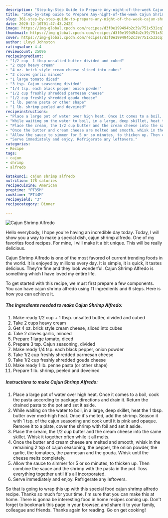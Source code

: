 ```yaml
---
description: "Step-by-Step Guide to Prepare Any-night-of-the-week Cajun Shrimp Alfredo"
title: "Step-by-Step Guide to Prepare Any-night-of-the-week Cajun Shrimp Alfredo"
slug: 361-step-by-step-guide-to-prepare-any-night-of-the-week-cajun-shrimp-alfredo
date: 2020-12-10T01:47:43.242Z
image: https://img-global.cpcdn.com/recipes/d3f0e199494b2c39/751x532cq70/cajun-shrimp-alfredo-recipe-main-photo.jpg
thumbnail: https://img-global.cpcdn.com/recipes/d3f0e199494b2c39/751x532cq70/cajun-shrimp-alfredo-recipe-main-photo.jpg
cover: https://img-global.cpcdn.com/recipes/d3f0e199494b2c39/751x532cq70/cajun-shrimp-alfredo-recipe-main-photo.jpg
author: Lloyd Johnston
ratingvalue: 4.4
reviewcount: 25096
recipeingredient:
- "1/2 cup  1 tbsp unsalted butter divided and cubed"
- "2 cups heavy cream"
- "4 oz. brick style cream cheese sliced into cubes"
- "2 cloves garlic minced"
- "1 large tomato diced"
- "3 tsp. Cajun seasoning divided"
- "1/4 tsp. each black pepper onion powder"
- "1/2 cup freshly shredded parmesan cheese"
- "1/2 cup freshly shredded gouda cheese"
- "1 lb. penne pasta or other shape"
- "1 lb. shrimp peeled and deveined"
recipeinstructions:
- "Place a large pot of water over high heat. Once it comes to a boil, cook the pasta according to package directions and drain it. Return the drained pasta to the pot and set it aside."
- "While waiting on the water to boil, in a large, deep skillet, heat the 1 tbsp. butter over med-high heat. Once it&#39;s melted, add the shrimp. Season it with 1 tsp. of the cajun seasoning and cook until it is pink and opaque. Remove it to a plate, cover the shrimp with foil and set it aside."
- "Place the cream, the 1/2 cup butter and the cream cheese into the same skillet. Whisk it together often while it all melts."
- "Once the butter and cream cheese are melted and smooth, whisk in the remaining 2 tsp of cajun seasoning, the pepper, the onion powder, the garlic, the tomatoes, the parmesan and the gouda. Whisk until the cheese melts completely."
- "Allow the sauce to simmer for 5 or so minutes, to thicken up. Then combine the sauce and the shrimp with the pasta in the pot. Toss everything together until it&#39;s all incorporated."
- "Serve immediately and enjoy. Refrigerate any leftovers."
categories:
- Recipe
tags:
- cajun
- shrimp
- alfredo

katakunci: cajun shrimp alfredo 
nutrition: 178 calories
recipecuisine: American
preptime: "PT35M"
cooktime: "PT44M"
recipeyield: "3"
recipecategory: Dinner

---
```



![Cajun Shrimp Alfredo](https://img-global.cpcdn.com/recipes/d3f0e199494b2c39/751x532cq70/cajun-shrimp-alfredo-recipe-main-photo.jpg)

Hello everybody, I hope you're having an incredible day today. Today, I will show you a way to make a special dish, cajun shrimp alfredo. One of my favorites food recipes. For mine, I will make it a bit unique. This will be really delicious.

Cajun Shrimp Alfredo is one of the most favored of current trending foods in the world. It is enjoyed by millions every day. It is simple, it is quick, it tastes delicious. They're fine and they look wonderful. Cajun Shrimp Alfredo is something which I have loved my entire life.




To get started with this recipe, we must first prepare a few components. You can have cajun shrimp alfredo using 11 ingredients and 6 steps. Here is how you can achieve it.

<!--inarticleads1-->

##### The ingredients needed to make Cajun Shrimp Alfredo:

1. Make ready 1/2 cup + 1 tbsp. unsalted butter, divided and cubed
1. Take 2 cups heavy cream
1. Get 4 oz. brick style cream cheese, sliced into cubes
1. Take 2 cloves garlic, minced
1. Prepare 1 large tomato, diced
1. Prepare 3 tsp. Cajun seasoning, divided
1. Make ready 1/4 tsp. each black pepper, onion powder
1. Take 1/2 cup freshly shredded parmesan cheese
1. Take 1/2 cup freshly shredded gouda cheese
1. Make ready 1 lb. penne pasta (or other shape)
1. Prepare 1 lb. shrimp, peeled and deveined




<!--inarticleads2-->

##### Instructions to make Cajun Shrimp Alfredo:

1. Place a large pot of water over high heat. Once it comes to a boil, cook the pasta according to package directions and drain it. Return the drained pasta to the pot and set it aside.
1. While waiting on the water to boil, in a large, deep skillet, heat the 1 tbsp. butter over med-high heat. Once it&#39;s melted, add the shrimp. Season it with 1 tsp. of the cajun seasoning and cook until it is pink and opaque. Remove it to a plate, cover the shrimp with foil and set it aside.
1. Place the cream, the 1/2 cup butter and the cream cheese into the same skillet. Whisk it together often while it all melts.
1. Once the butter and cream cheese are melted and smooth, whisk in the remaining 2 tsp of cajun seasoning, the pepper, the onion powder, the garlic, the tomatoes, the parmesan and the gouda. Whisk until the cheese melts completely.
1. Allow the sauce to simmer for 5 or so minutes, to thicken up. Then combine the sauce and the shrimp with the pasta in the pot. Toss everything together until it&#39;s all incorporated.
1. Serve immediately and enjoy. Refrigerate any leftovers.




So that is going to wrap this up with this special food cajun shrimp alfredo recipe. Thanks so much for your time. I'm sure that you can make this at home. There is gonna be interesting food in home recipes coming up. Don't forget to bookmark this page in your browser, and share it to your family, colleague and friends. Thanks again for reading. Go on get cooking!
